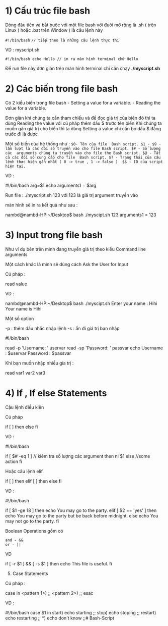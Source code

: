 # 1) Cấu trúc file bash
Dòng đâu tiên và bắt buộc với một file bash với đuôi mở rộng là .sh ( trên Linux ) hoặc .bat trên Window ) là câu lệnh này

`#!/bin/bash`
`// tiếp theo là những câu lệnh thực thi`

VD : myscript.sh

`#!/bin/bash
echo Hello
// in ra màn hình terminal chứ Hello`

Để run file này đơn giản trên màn hình terminal chỉ cần chạy **./myscript.sh**

# 2) Các biến trong file bash
Có 2 kiểu biến trong file bash
    - Setting a value for a variable.
    - Reading the value for a variable.

Đơn giản khi chúng ta cần tham chiếu và để đọc giá trị của biên đó thì ta dùng Reading the value với cú pháp thêm dấu $ trước tên biến Khi chúng ta muốn gán giá trị cho biến thì ta dùng Setting a value chỉ cần bỏ dấu $ đằng trước đi là được

Một số biến của hệ thống như :
`$0- Tên của file  Bash script.
$1 - $9 - lần lượt là các đối số truyền vào cho file Bash script.
$# - Số lượng các  arguments chúng ta truyền vào cho file the Bash script.
$@ - Tất cả các đối số cung cấp cho file  Bash script.
$? - Trạng thái của câu lệnh thực hiện gần nhất ( 0 -> true , 1 -> false ) 
$$ - ID của script hiện tại.`

VD :

#!/bin/bash
arg=$1
echo arguments1 = $arg

Run file : ./myscript.sh 123 với 123 là giá trị argument truyền vào

màn hình sẽ in ra kết quả như sau :

nambd@nambd-HP:~/Desktop$ bash ./myscipt.sh  123
arguments1 = 123

# 3) Input trong file bash

Như ví dụ bên trên mình đang truyển giá trị theo kiểu Command line arguments

Một cách khác là mình sẽ dùng cách Ask the User for Input

Cú pháp :

read value

VD :

nambd@nambd-HP:~/Desktop$ bash ./myscipt.sh 
Enter your name :
Hihi
Your name is Hihi

Một số option

-p : thêm dấu nhắc nhập lệnh -s : ẩn đi giá trị bạn nhập

#!/bin/bash

read -p 'Username: ' uservar
read -sp 'Password: ' passvar 
echo Username : $uservar Password : $passvar 

Khi bạn muốn nhập nhiều gía trị :

read var1 var2 var3 

# 4) If , If else Statements

Cậu lệnh điều kiện

Cú pháp

if [ <some test> ]
then
<commands>
else
<other commands>
fi

VD :

#!/bin/bash

if [ $# -eq 1 ] // kiêm tra số lượng các argument 
then
nl $1
else
//some action 
fi

Hoặc câu lệnh elif

if [ <some test> ]
then
<commands>
elif [ <some test> ] 
then
<different commands>
else
<other commands>
fi

VD :

#!/bin/bash

if [ $1 -ge 18 ]
then
echo You may go to the party.
elif [ $2 == 'yes' ]
then
echo You may go to the party but be back before midnight.
else
echo You may not go to the party.
fi

Boolean Operations gồm có

    and - &&
    or - ||

VD

if [ -r $1 ] && [ -s $1 ]
then
echo This file is useful.
fi

5) Case Statements

Cú pháp :

case <variable> in
<pattern 1>)
<commands>
;;
<pattern 2>)
<other commands>
;;
esac

VD :

#!/bin/bash
case $1 in
start)
echo starting
;;
stop)
echo stoping
;;
restart)
echo restarting
;;
*)
echo don\'t know
;;# Bash-Script

